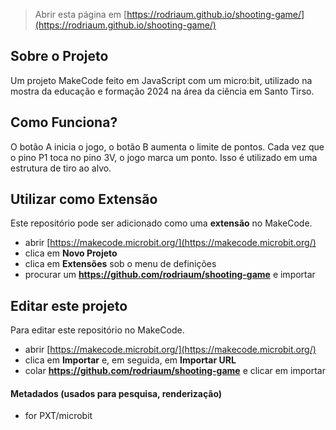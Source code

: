 > Abrir esta página em [https://rodriaum.github.io/shooting-game/](https://rodriaum.github.io/shooting-game/)

## Sobre o Projeto

Um projeto MakeCode feito em JavaScript com um micro:bit, utilizado na mostra da educação e formação 2024 na área da ciência em Santo Tirso.

## Como Funciona?

O botão A inicia o jogo, o botão B aumenta o limite de pontos. Cada vez que o pino P1 toca no pino 3V, o jogo marca um ponto. Isso é utilizado em uma estrutura de tiro ao alvo.

## Utilizar como Extensão

Este repositório pode ser adicionado como uma **extensão** no MakeCode.

* abrir [https://makecode.microbit.org/](https://makecode.microbit.org/)
* clica em **Novo Projeto**
* clica em **Extensões** sob o menu de definições
* procurar um **https://github.com/rodriaum/shooting-game** e importar

## Editar este projeto

Para editar este repositório no MakeCode.

* abrir [https://makecode.microbit.org/](https://makecode.microbit.org/)
* clica em **Importar** e, em seguida, em **Importar URL**
* colar **https://github.com/rodriaum/shooting-game** e clicar em importar

#### Metadados (usados para pesquisa, renderização)

* for PXT/microbit
<script src="https://makecode.com/gh-pages-embed.js"></script><script>makeCodeRender("{{ site.makecode.home_url }}", "{{ site.github.owner_name }}/{{ site.github.repository_name }}");</script>
